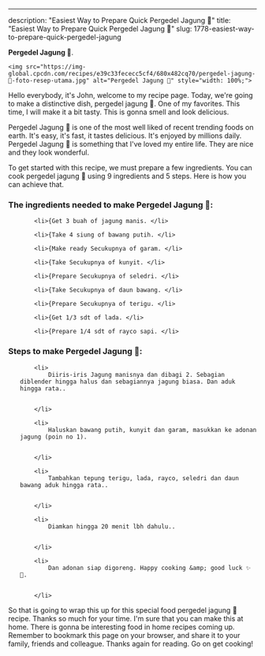 ---
description: "Easiest Way to Prepare Quick Pergedel Jagung 🌽"
title: "Easiest Way to Prepare Quick Pergedel Jagung 🌽"
slug: 1778-easiest-way-to-prepare-quick-pergedel-jagung

<p>
	<strong>Pergedel Jagung 🌽</strong>. 
	
</p>
<p>
	
	<img src="https://img-global.cpcdn.com/recipes/e39c33fececc5cf4/680x482cq70/pergedel-jagung-🌽-foto-resep-utama.jpg" alt="Pergedel Jagung 🌽" style="width: 100%;">
	
	
</p>
<p>
	Hello everybody, it's John, welcome to my recipe page. Today, we're going to make a distinctive dish, pergedel jagung 🌽. One of my favorites. This time, I will make it a bit tasty. This is gonna smell and look delicious.
</p>
	
<p>
	Pergedel Jagung 🌽 is one of the most well liked of recent trending foods on earth. It's easy, it's fast, it tastes delicious. It's enjoyed by millions daily. Pergedel Jagung 🌽 is something that I've loved my entire life. They are nice and they look wonderful.
</p>
<p>
	
</p>

<p>
To get started with this recipe, we must prepare a few ingredients. You can cook pergedel jagung 🌽 using 9 ingredients and 5 steps. Here is how you can achieve that.
</p>

<h3>The ingredients needed to make Pergedel Jagung 🌽:</h3>

<ol>
	
		<li>{Get 3 buah of jagung manis. </li>
	
		<li>{Take 4 siung of bawang putih. </li>
	
		<li>{Make ready Secukupnya of garam. </li>
	
		<li>{Take Secukupnya of kunyit. </li>
	
		<li>{Prepare Secukupnya of seledri. </li>
	
		<li>{Take Secukupnya of daun bawang. </li>
	
		<li>{Prepare Secukupnya of terigu. </li>
	
		<li>{Get 1/3 sdt of lada. </li>
	
		<li>{Prepare 1/4 sdt of rayco sapi. </li>
	
</ol>
<p>
	
</p>

<h3>Steps to make Pergedel Jagung 🌽:</h3>

<ol>
	
		<li>
			Diiris-iris Jagung manisnya dan dibagi 2. Sebagian diblender hingga halus dan sebagiannya jagung biasa. Dan aduk hingga rata..
			
			
		</li>
	
		<li>
			Haluskan bawang putih, kunyit dan garam, masukkan ke adonan jagung (poin no 1).
			
			
		</li>
	
		<li>
			Tambahkan tepung terigu, lada, rayco, seledri dan daun bawang aduk hingga rata..
			
			
		</li>
	
		<li>
			Diamkan hingga 20 menit lbh dahulu..
			
			
		</li>
	
		<li>
			Dan adonan siap digoreng. Happy cooking &amp; good luck ✨🤗.
			
			
		</li>
	
</ol>

<p>
	
</p>

<p>
	So that is going to wrap this up for this special food pergedel jagung 🌽 recipe. Thanks so much for your time. I'm sure that you can make this at home. There is gonna be interesting food in home recipes coming up. Remember to bookmark this page on your browser, and share it to your family, friends and colleague. Thanks again for reading. Go on get cooking!
</p>
